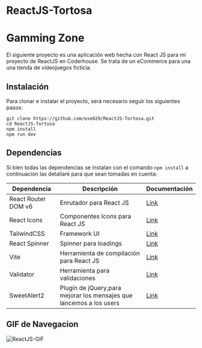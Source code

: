 # ReactJS-Tortosa

# Gamming Zone

El siguiente proyecto es una aplicación web hecha con React JS para mi proyecto de ReactJS en Coderhouse. Se trata de un eCommerce para una una tienda de videojuegos ficticia. 

## Instalación

Para clonar e instalar el proyecto, será necesario seguir los siguientes pasos:

```shell
git clone https://github.com/exe029/ReactJS-Tortosa.git
cd ReactJS-Tortosa
npm install
npm run dev
```



## Dependencias 

Si bien todas las dependencias se instalan con el comando `npm install` a continuación las detallaré para que sean tomadas en cuenta:

| Dependencia         | Descripción                              | Documentación                                                |
| ------------------- | ---------------------------------------- | ------------------------------------------------------------ |
| React Router DOM v6 | Enrutador para React JS                  | [Link](https://reactrouter.com/en/main/getting-started/installation) |
| React Icons         | Componentes Icons para React JS          | [Link](https://react-icons.github.io/react-icons/)           |
| TailwindCSS         | Framework UI                             | [Link](https://tailwindcss.com/docs/installation/framework-guides) |
| React Spinner       | Spinner para loadings                    | [Link](https://www.davidhu.io/react-spinners/)               |
| Vite                | Herramienta de compilación para React JS | [Link](https://vitejs.dev/guide/)                            |
| Validator           | Herramienta para validaciones            | [Link](https://www.npmjs.com/package/validator)              |
| SweetAlert2         | Plugin de jQuery,para mejorar los mensajes que lancemos a los users|[Link](https://www.sweetalert2.github.io)   |





## GIF de Navegacion


![ReactJS-GIF](/src/assets/GIF/Gif-navegacion.gif)
















